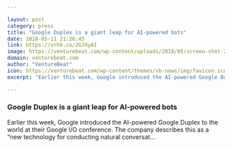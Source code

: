 ```yaml
---

layout: post
category: press
title: "Google Duplex is a giant leap for AI-powered bots"
date: 2018-05-11 21:26:45
link: https://vrhk.co/2G7XyAI
image: https://venturebeat.com/wp-content/uploads/2018/05/screen-shot-2018-05-10-at-9-50-40-pm-e1526010727377.png?fit=1200%2C648&strip=all
domain: venturebeat.com
author: "VentureBeat"
icon: https://venturebeat.com/wp-content/themes/vb-news/img/favicon.ico
excerpt: "Earlier this week, Google introduced the AI-powered Google Duplex to the world at their Google I/O conference. The company describes this as a “new technology for conducting natural conversat…"

---
```


### Google Duplex is a giant leap for AI-powered bots

Earlier this week, Google introduced the AI-powered Google Duplex to the world at their Google I/O conference. The company describes this as a “new technology for conducting natural conversat…